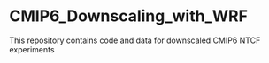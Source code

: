 # CMIP6_Downscaling_with_WRF
This repository contains code and data for downscaled CMIP6 NTCF experiments
